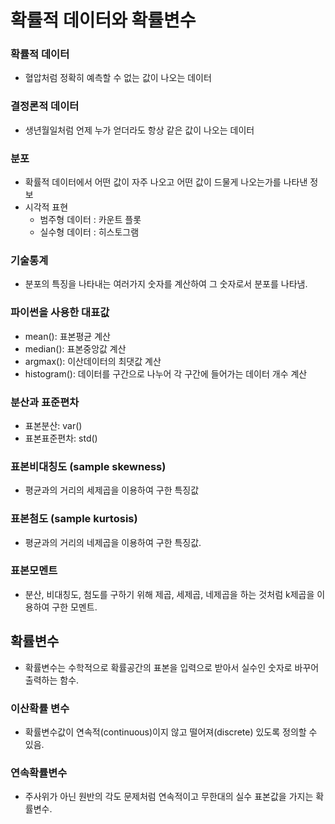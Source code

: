 # 확률적 데이터와 확률변수

### 확률적 데이터
- 혈압처럼 정확히 예측할 수 없는 값이 나오는 데이터
### 결정론적 데이터
- 생년월일처럼 언제 누가 얻더라도 항상 같은 값이 나오는 데이터

### 분포
- 확률적 데이터에서 어떤 값이 자주 나오고 어떤 값이 드물게 나오는가를 나타낸 정보
- 시각적 표현
    - 범주형 데이터 : 카운트 플롯
    - 실수형 데이터 : 히스토그램

### 기술통계
- 분포의 특징을 나타내는 여러가지 숫자를 계산하여 그 숫자로서 분포를 나타냄.

### 파이썬을 사용한 대표값
- mean(): 표본평균 계산
- median(): 표본중앙값 계산
- argmax(): 이산데이터의 최댓값 계산
- histogram(): 데이터를 구간으로 나누어 각 구간에 들어가는 데이터 개수 계산

### 분산과 표준편차
- 표본분산: var()
- 표본표준편차: std()

### 표본비대칭도 (sample skewness)
- 평균과의 거리의 세제곱을 이용하여 구한 특징값

### 표본첨도 (sample kurtosis)
- 평균과의 거리의 네제곱을 이용하여 구한 특징값.

### 표본모멘트
- 분산, 비대칭도, 첨도를 구하기 위해 제곱, 세제곱, 네제곱을 하는 것처럼 k제곱을 이용하여 구한 모멘트.

## 확률변수
- 확률변수는 수학적으로 확률공간의 표본을 입력으로 받아서 실수인 숫자로 바꾸어 출력하는 함수.

### 이산확률 변수
- 확률변수값이 연속적(continuous)이지 않고 떨어져(discrete) 있도록 정의할 수 있음.

### 연속확률변수
- 주사위가 아닌 원반의 각도 문제처럼 연속적이고 무한대의 실수 표본값을 가지는 확률변수.
